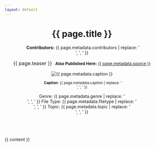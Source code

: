 ```yaml
---
layout: default
---
```


<div class="page">
  <header class="page-header">
    <h1 class="page-title">{{ page.title }}</h1>
    <p class="post-description"><i class="fa-solid fa-people-group"></i><b>&nbsp; Contributors:</b> {{ page.metadata.contributors | replace: '<br />', ', ' }}</p>
    <div class="row no-gutters">
      <div class="team col-sm-8 col-md-7">
        <div class="card-body">
          <p class="post-description" style="font-size: 16px">{{ page.teaser }}
          <small class="test-muted"><i class="fa-solid fa-link"></i><b>&nbsp; Also Published Here:</b> <a href="{{ page.metadata.source }}">{{ page.metadata.source }}</a></small></p>
        </div>
      </div>
      <div class="col-sm-4 col-md-5">
        <img src="{{ '/assets/img/' | append: page.metadata.image | relative_url }}" class="card-img img-fluid" alt="{{ page.metadata.caption }}" />
        <div class="card-body" style="margin: 2px;">
          <p class="card-text">
            <small class="test-muted"><b>&nbsp; Caption:</b> {{ page.metadata.caption | replace: '<br />', ', ' }}</small> 
        </div>
      </div>
    </div>
    <sl-button-group label="Alignment">
      <sl-button>Genre: {{ page.metadata.genre | replace: '<br />', ', ' }}</sl-button>
      <sl-button>File Type: {{ page.metadata.filetype | replace: '<br />', ', ' }}</sl-button>
      <sl-button>Topic: {{ page.metadata.topic | replace: '<br />', ', ' }}</sl-button>
    </sl-button-group>
  </center>
  </header>

  <br />

  <article>{{ content }}</article>
</div>
